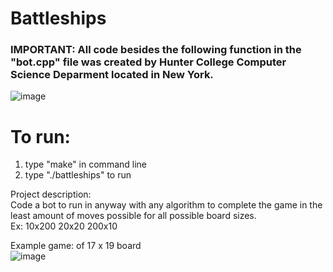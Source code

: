 # Battleships

### IMPORTANT: All code besides the following function in the "bot.cpp" file was created by Hunter College Computer Science Deparment located in New York.   
![image](https://user-images.githubusercontent.com/42918033/44961326-83615680-aedd-11e8-9972-6d1c611e582f.png)

# To run:
  1) type "make" in command line
  2) type "./battleships" to run 

Project description:  
Code a bot to run in anyway with any algorithm to complete the game in the least amount of moves possible for all possible board sizes.   
Ex:
10x200 20x20 200x10

Example game:  of 17 x 19 board   
![image](https://user-images.githubusercontent.com/42918033/44961358-f66acd00-aedd-11e8-9804-6b86bd59dca6.png)

